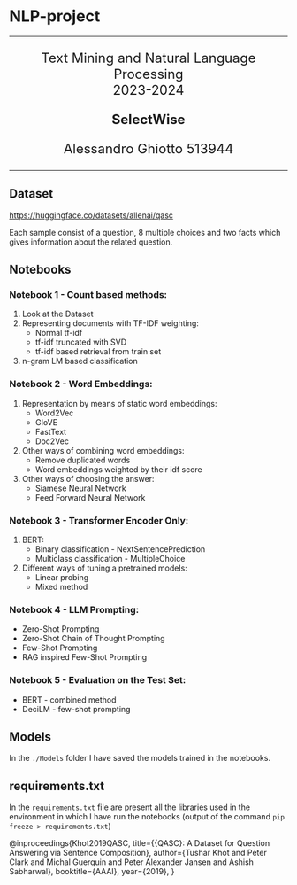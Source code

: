 # **NLP-project**

---

<div align='center'>
<font size="+2">

Text Mining and Natural Language Processing  
2023-2024

<b>SelectWise</b>

Alessandro Ghiotto 513944

</font>
</div>

---

## Dataset

<https://huggingface.co/datasets/allenai/qasc>

Each sample consist of a question, 8 multiple choices and two facts which gives information about the related question.

## Notebooks

### Notebook 1 - Count based methods:

1. Look at the Dataset
2. Representing documents with TF-IDF weighting:
   - Normal tf-idf
   - tf-idf truncated with SVD
   - tf-idf based retrieval from train set
3. n-gram LM based classification

### Notebook 2 - Word Embeddings:

1. Representation by means of static word embeddings:
   - Word2Vec
   - GloVE
   - FastText
   - Doc2Vec
2. Other ways of combining word embeddings:
   - Remove duplicated words
   - Word embeddings weighted by their idf score
3. Other ways of choosing the answer:
   - Siamese Neural Network
   - Feed Forward Neural Network

### Notebook 3 - Transformer Encoder Only:

1. BERT:
   - Binary classification - NextSentencePrediction
   - Multiclass classification - MultipleChoice
2. Different ways of tuning a pretrained models:
   - Linear probing
   - Mixed method

### Notebook 4 - LLM Prompting:

- Zero-Shot Prompting
- Zero-Shot Chain of Thought Prompting
- Few-Shot Prompting
- RAG inspired Few-Shot Prompting

### Notebook 5 - Evaluation on the Test Set:

- BERT - combined method
- DeciLM - few-shot prompting

## Models

In the `./Models` folder I have saved the models trained in the notebooks.

## requirements.txt

In the `requirements.txt` file are present all the libraries used in the environment in which I have run the notebooks (output of the command `pip freeze > requirements.txt`)


 @inproceedings{Khot2019QASC,
   title={{QASC}: A Dataset for Question Answering via Sentence Composition},
   author={Tushar Khot and Peter Clark and Michal Guerquin and Peter Alexander Jansen and Ashish Sabharwal},
   booktitle={AAAI},
   year={2019},
  }
